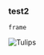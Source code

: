 ### test2

```
frame
```

![Tulips](https://user-images.githubusercontent.com/6895482/61439315-4dee1c00-a97c-11e9-8eaf-8a467f9f2192.jpg)
